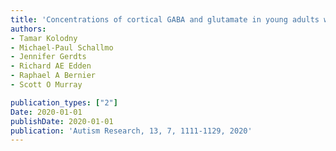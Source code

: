 ```yaml
---
title: 'Concentrations of cortical GABA and glutamate in young adults with autism spectrum disorder'
authors: 
- Tamar Kolodny
- Michael‐Paul Schallmo
- Jennifer Gerdts
- Richard AE Edden
- Raphael A Bernier
- Scott O Murray

publication_types: ["2"]
Date: 2020-01-01
publishDate: 2020-01-01
publication: 'Autism Research, 13, 7, 1111-1129, 2020'
---
```

